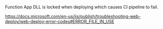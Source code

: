 Function App DLL is locked when deploying which causes CI pipeline to fail.

https://docs.microsoft.com/en-us/iis/publish/troubleshooting-web-deploy/web-deploy-error-codes#ERROR_FILE_IN_USE

